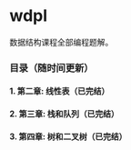 # wdpl

数据结构课程全部编程题解。

### 目录（随时间更新）

#### 1. 第二章: 线性表（已完结）
#### 2. 第三章: 栈和队列（已完结）
#### 3. 第四章: 树和二叉树（已完结）




